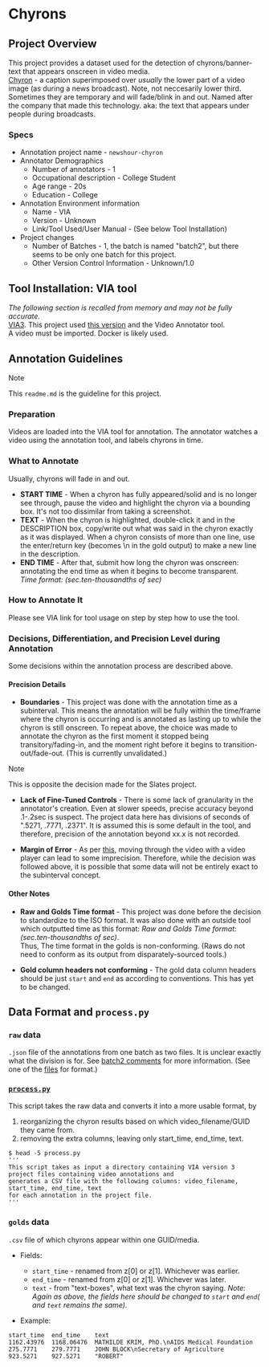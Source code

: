 # Chyrons

## Project Overview
This project provides a dataset used for the detection of chyrons/banner-text that appears onscreen in video media.  
[Chyron](https://www.merriam-webster.com/dictionary/chyron) - a caption superimposed over *usually* the lower part of a video image (as during a news broadcast). Note, not neccesarily lower third. Sometimes they are temporary and will fade/blink in and out. 
Named after the company that made this technology. aka: the text that appears under people during broadcasts.  
### Specs
* Annotation project name - `newshour-chyron`
* Annotator Demographics
    * Number of annotators - 1 
    * Occupational description - College Student
    * Age range - 20s
    * Education - College
* Annotation Environment information
    * Name - VIA
    * Version - Unknown
    * Link/Tool Used/User Manual - (See below Tool Installation)
* Project changes
    * Number of Batches - 1, the batch is named "batch2", but there seems to be only one batch for this project.
    * Other Version Control Information - Unknown/1.0

## Tool Installation: VIA tool
_The following section is recalled from memory and may not be fully accurate._  
[VIA3](https://www.robots.ox.ac.uk/~vgg/software/via/). This project used [this version](https://github.com/kelleyl/clams-via3/blob/master/app.py#L16) and the Video Annotator tool.  
A video must be imported. Docker is likely used.  

## Annotation Guidelines
> [!Note]  
> This `readme.md` is the guideline for this project. 

### Preparation
Videos are loaded into the VIA tool for annotation. 
The annotator watches a video using the annotation tool, and labels chyrons in time.  

### What to Annotate
Usually, chyrons will fade in and out.  
* **START TIME** - When a chyron has fully appeared/solid and is no longer see through, pause the video and highlight the chyron via a bounding box. It's not too dissimilar from taking a screenshot.  
* **TEXT** - When the chyron is highlighted, double-click it and in the DESCRIPTION box, copy/write out what was said in the chyron exactly as it was displayed. When a chyron consists of more than one line, use the enter/return key (becomes \n in the gold output) to make a new line in the description.  
* **END TIME** - After that, submit how long the chyron was onscreen: annotating the end time as when it begins to become transparent.  
_Time format: (sec.ten-thousandths of sec)_   

### How to Annotate It
Please see VIA link for tool usage on step by step how to use the tool. 

### Decisions, Differentiation, and Precision Level during Annotation
Some decisions within the annotation process are described above.  

#### Precision Details

* **Boundaries** - This project was done with the annotation time as a subinterval. 
This means the annotation will be fully within the time/frame where the chyron is occurring and is annotated as lasting up to while the chyron is still onscreen. 
To repeat above, the choice was made to annotate the chyron as the first moment it stopped being transitory/fading-in, and the moment right before it begins to transition-out/fade-out. 
(This is currently unvalidated.)  
> [!Note]  
> This is opposite the decision made for the Slates project.  

* **Lack of Fine-Tuned Controls** - There is some lack of granularity in the annotator's creation. Even at slower speeds, precise accuracy beyond .1-.2sec is suspect. 
The project data here has divisions of seconds of ".5271, .7771, .2371". 
It is assumed this is some default in the tool, and therefore, precision of the annotation beyond xx.x is not recorded.  

* **Margin of Error** - As per [this](https://github.com/clamsproject/aapb-annotations/blob/main/repository_level_conventions.md), moving through the video with a video player can lead to some imprecision. 
Therefore, while the decision was followed above, it is possible that some data will not be entirely exact to the subinterval concept.

#### Other Notes  

* **Raw and Golds Time format** -
This project was done before the decision to standardize to the ISO format. It was also done with an outside tool which outputted time as this format: 
_Raw and Golds Time format: (sec.ten-thousandths of sec)_.  
Thus, The time format in the golds is non-conforming. (Raws do not need to conform as its output from disparately-sourced tools.)  

* **Gold column headers not conforming** - The gold data column headers should be just `start` and `end` as according to conventions. This has yet to be changed. 

## Data Format and `process.py`
### `raw` data
`.json` file of the annotations from one batch as two files. It is unclear exactly what the division is for. 
See [batch2 comments](https://github.com/clamsproject/aapb-annotations/issues/24#issuecomment-1638870043) for more information. 
(See one of the [files](https://github.com/clamsproject/aapb-annotations/blob/feaf342477fc27e57dcdcbb74c067aba4a02e40d/newshour-chyron/220701-batch2/3a054b38_18Jul2022_16h18m12s.json) for format.)
 
### [`process.py`](process.py)
This script takes the raw data and converts it into a more usable format, by
1. reorganizing the chyron results based on which video_filename/GUID they came from.
2. removing the extra columns, leaving only start_time, end_time, text.
```
$ head -5 process.py 
'''
This script takes as input a directory containing VIA version 3 project files containing video annotations and
generates a CSV file with the following columns: video_filename, start_time, end_time, text
for each annotation in the project file.
'''
```

### `golds` data
`.csv` file of which chyrons appear within one GUID/media. 
* Fields:
    * `start_time` - renamed from z[0] or z[1]. Whichever was earlier. 
    * `end_time` - renamed from z[0] or z[1]. Whichever was later. 
    * `text` - from "text-boxes", what text was the chyron saying.
_Note: Again as above, the fields here should be changed to `start` and `end`( and `text` remains the same)._ 

* Example:
```
start_time  end_time    text  
1162.43976  1168.06476  MATHILDE KRIM, PhD.\nAIDS Medical Foundation  
275.7771    279.7771    JOHN BLOCK\nSecretary of Agriculture  
923.5271    927.5271    "ROBERT"  
```


